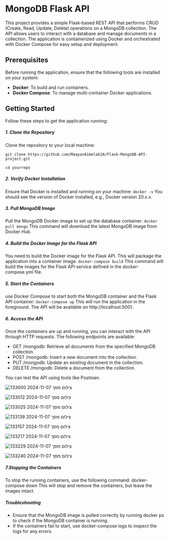 # MongoDB Flask API
This project provides a simple Flask-based REST API that performs CRUD (Create, Read, Update, Delete) operations on a MongoDB collection. The API allows users to interact with a database and manage documents in a collection.
The application is containerized using Docker and orchestrated with Docker Compose for easy setup and deployment.

## Prerequisites
Before running the application, ensure that the following tools are installed on your system:
- **Docker**: To build and run containers.
- **Docker Compose**: To manage multi-container Docker applications.

## Getting Started
Follow these steps to get the application running:

##### 1. Clone the Repository
Clone the repository to your local machine:

`git clone https://github.com/MaayanAimelak28/Flask-MongoDB-API-project.git`

`cd yourrepo`

##### 2. Verify Docker Installation
Ensure that Docker is installed and running on your machine:
`docker -v`
You should see the version of Docker installed, e.g., Docker version 20.x.x.

##### 3. Pull MongoDB Image
Pull the MongoDB Docker image to set up the database container:
`docker pull mongo`
This command will download the latest MongoDB image from Docker Hub.

##### 4. Build the Docker Image for the Flask API
You need to build the Docker image for the Flask API. This will package the application into a container image.
`docker-compose build`
This command will build the images for the Flask API service defined in the docker-compose.yml file.

##### 5. Start the Containers
use Docker Compose to start both the MongoDB container and the Flask API container:
`docker-compose up`
This will run the application in the foreground. The API will be available on http://localhost:5001.

##### 6. Access the API
Once the containers are up and running, you can interact with the API through HTTP requests. The following endpoints are available:
* GET /mongodb: Retrieve all documents from the specified MongoDB collection.
* POST /mongodb: Insert a new document into the collection.
* PUT /mongodb: Update an existing document in the collection.
* DELETE /mongodb: Delete a document from the collection.
  
You can test the API using tools like Postman.

![צילום מסך 2024-11-07 133000](https://github.com/user-attachments/assets/36d56dd7-2de3-4c30-82f9-c7517bd59444)

![צילום מסך 2024-11-07 133012](https://github.com/user-attachments/assets/561fb785-56b0-43f1-a186-4ef77af1e1a9)

![צילום מסך 2024-11-07 133025](https://github.com/user-attachments/assets/cb5436e4-843e-47e1-86ed-600c3110f8e6)

![צילום מסך 2024-11-07 133139](https://github.com/user-attachments/assets/582a2f37-e83d-441c-8781-e337476e6318)

![צילום מסך 2024-11-07 133157](https://github.com/user-attachments/assets/6465f572-90b6-45f4-9f25-d70d06ce5ede)

![צילום מסך 2024-11-07 133217](https://github.com/user-attachments/assets/dd4a2f57-a02c-413a-affb-b8c703752b0c)

![צילום מסך 2024-11-07 133229](https://github.com/user-attachments/assets/45f81a37-4943-44b3-b3a7-3f6e5ca72e03)

![צילום מסך 2024-11-07 133240](https://github.com/user-attachments/assets/65bfe79f-d9ee-4ab4-b242-c3f587d13a5c)



##### 7.Stopping the Containers
To stop the running containers, use the following command:
docker-compose down
This will stop and remove the containers, but leave the images intact.

##### Troubleshooting
* Ensure that the MongoDB image is pulled correctly by running docker ps to check if the MongoDB container is running.
* If the containers fail to start, use docker-compose logs to inspect the logs for any errors.
